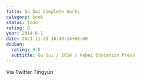 ```yaml
---
title: Gu Sui Complete Works
category: book
status: todo
rating: 0
year: 2014-6-1
date: 2021-11-26 16:40:14+08:00
douban:
  rating: 9.5
  subtitle: Gu Sui / 2014 / Hebei Education Press
---
```


Via Twitter Tingyun
